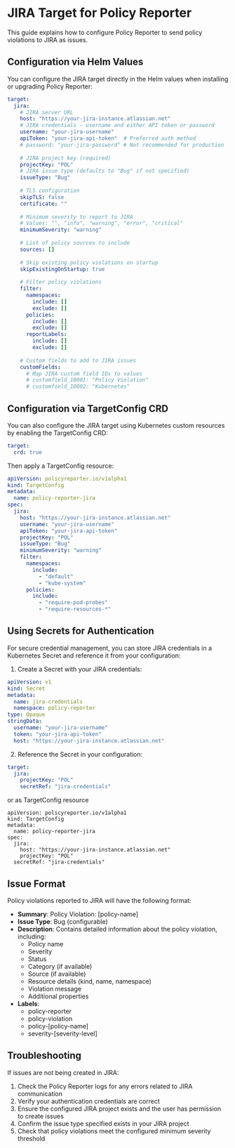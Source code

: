 # JIRA Target for Policy Reporter

This guide explains how to configure Policy Reporter to send policy violations to JIRA as issues.

## Configuration via Helm Values

You can configure the JIRA target directly in the Helm values when installing or upgrading Policy Reporter:

```yaml
target:
  jira:
    # JIRA server URL
    host: "https://your-jira-instance.atlassian.net"
    # JIRA credentials - username and either API token or password
    username: "your-jira-username"
    apiToken: "your-jira-api-token"  # Preferred auth method
    # password: "your-jira-password" # Not recommended for production
    
    # JIRA project key (required)
    projectKey: "POL"
    # JIRA issue type (defaults to "Bug" if not specified)
    issueType: "Bug"
    
    # TLS configuration
    skipTLS: false
    certificate: ""
    
    # Minimum severity to report to JIRA
    # Values: "", "info", "warning", "error", "critical"
    minimumSeverity: "warning"
    
    # List of policy sources to include
    sources: []
    
    # Skip existing policy violations on startup
    skipExistingOnStartup: true
    
    # Filter policy violations
    filter:
      namespaces:
        include: []
        exclude: []
      policies:
        include: []
        exclude: []
      reportLabels:
        include: []
        exclude: []
      
    # Custom fields to add to JIRA issues
    customFields:
      # Map JIRA custom field IDs to values
      # customfield_10001: "Policy Violation"
      # customfield_10002: "Kubernetes"
```

## Configuration via TargetConfig CRD

You can also configure the JIRA target using Kubernetes custom resources by enabling the TargetConfig CRD:

```yaml
target:
  crd: true
```

Then apply a TargetConfig resource:

```yaml
apiVersion: policyreporter.io/v1alpha1
kind: TargetConfig
metadata:
  name: policy-reporter-jira
spec:
  jira:
    host: "https://your-jira-instance.atlassian.net"
    username: "your-jira-username"
    apiToken: "your-jira-api-token"
    projectKey: "POL"
    issueType: "Bug"
    minimumSeverity: "warning"
    filter:
      namespaces:
        include:
          - "default"
          - "kube-system"
      policies:
        include:
          - "require-pod-probes"
          - "require-resources-*"
```

## Using Secrets for Authentication

For secure credential management, you can store JIRA credentials in a Kubernetes Secret and reference it from your configuration:

1. Create a Secret with your JIRA credentials:

```yaml
apiVersion: v1
kind: Secret
metadata:
  name: jira-credentials
  namespace: policy-reporter
type: Opaque
stringData:
  username: "your-jira-username"
  token: "your-jira-api-token"
  host: "https://your-jira-instance.atlassian.net"
```

2. Reference the Secret in your configuration:

```yaml
target:
  jira:
    projectKey: "POL"
    secretRef: "jira-credentials"
```

or as TargetConfig resource

```
apiVersion: policyreporter.io/v1alpha1
kind: TargetConfig
metadata:
  name: policy-reporter-jira
spec:
  jira:
    host: "https://your-jira-instance.atlassian.net"
    projectKey: "POL"
  secretRef: "jira-credentials"
```

## Issue Format

Policy violations reported to JIRA will have the following format:

- **Summary**: Policy Violation: [policy-name]
- **Issue Type**: Bug (configurable)
- **Description**: Contains detailed information about the policy violation, including:
  - Policy name
  - Severity
  - Status
  - Category (if available)
  - Source (if available)
  - Resource details (kind, name, namespace)
  - Violation message
  - Additional properties
- **Labels**: 
  - policy-reporter
  - policy-violation
  - policy-[policy-name]
  - severity-[severity-level]

## Troubleshooting

If issues are not being created in JIRA:

1. Check the Policy Reporter logs for any errors related to JIRA communication
2. Verify your authentication credentials are correct
3. Ensure the configured JIRA project exists and the user has permission to create issues
4. Confirm the issue type specified exists in your JIRA project
5. Check that policy violations meet the configured minimum severity threshold 